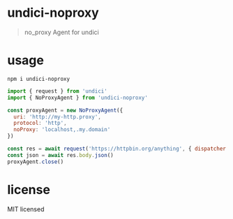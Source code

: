 # undici-noproxy

> no_proxy Agent for undici

# usage

```
npm i undici-noproxy
```

```js
import { request } from 'undici'
import { NoProxyAgent } from 'undici-noproxy'

const proxyAgent = new NoProxyAgent({
  uri: 'http://my-http.proxy',
  protocol: 'http',
  noProxy: 'localhost,.my.domain'
})

const res = await request('https://httpbin.org/anything', { dispatcher: proxyAgent })
const json = await res.body.json()
proxyAgent.close()
```

# license

MIT licensed
